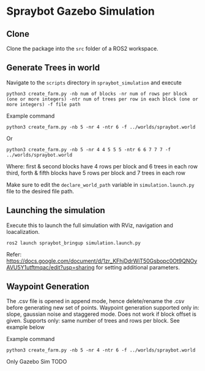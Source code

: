 # Spraybot Gazebo Simulation

## Clone
Clone the package into the ```src``` folder of a ROS2 workspace.

## Generate Trees in world
Navigate to the `scripts` directory in `spraybot_simulation` and execute
```
python3 create_farm.py -nb num of blocks -nr num of rows per block (one or more integers) -ntr num of trees per row in each block (one or more integers) -f file path
```

Example command
```
python3 create_farm.py -nb 5 -nr 4 -ntr 6 -f ../worlds/spraybot.world
```
Or 
```
python3 create_farm.py -nb 5 -nr 4 4 5 5 5 -ntr 6 6 7 7 7 -f ../worlds/spraybot.world
```
Where: 
first & second blocks have 4 rows per block and 6 trees in each row
third, forth & fifth blocks have 5 rows per block and 7 trees in each row

Make sure to edit the `declare_world_path` variable in `simulation.launch.py` file to the desired file path.

## Launching the simulation
Execute this to launch the full simulation with RViz, navigation and loacalization.
```
ros2 launch spraybot_bringup simulation.launch.py
```

Refer: https://docs.google.com/document/d/1zr_KFhjDdrWiT50Gsbopc0Ot9QNOyAVU5Y1utftmqac/edit?usp=sharing for setting additional parameters. 

## Waypoint Generation 

The .csv file is opened in append mode, hence delete/rename the .csv before generating new set of points. 
Waypoint generation supported only in: slope, gaussian noise and staggered mode. Does not work if block offset is given.
Supports only: same number of trees and rows per block. See example below 

Example command
```
python3 create_farm.py -nb 5 -nr 4 -ntr 6 -f ../worlds/spraybot.world
``` 

Only Gazebo Sim
TODO


